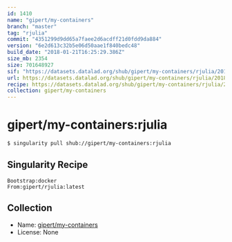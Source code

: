 ```yaml
---
id: 1410
name: "gipert/my-containers"
branch: "master"
tag: "rjulia"
commit: "4351299d9dd65a7faee2d6acdff21d0fdd9da884"
version: "6e2d613c32b5e06d50aae1f840bedc48"
build_date: "2018-01-21T16:25:29.386Z"
size_mb: 2354
size: 701648927
sif: "https://datasets.datalad.org/shub/gipert/my-containers/rjulia/2018-01-21-4351299d-6e2d613c/6e2d613c32b5e06d50aae1f840bedc48.simg"
url: https://datasets.datalad.org/shub/gipert/my-containers/rjulia/2018-01-21-4351299d-6e2d613c/
recipe: https://datasets.datalad.org/shub/gipert/my-containers/rjulia/2018-01-21-4351299d-6e2d613c/Singularity
collection: gipert/my-containers
---
```


# gipert/my-containers:rjulia

```bash
$ singularity pull shub://gipert/my-containers:rjulia
```

## Singularity Recipe

```singularity
Bootstrap:docker
From:gipert/rjulia:latest
```

## Collection

 - Name: [gipert/my-containers](https://github.com/gipert/my-containers)
 - License: None

